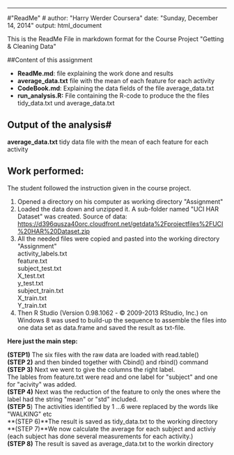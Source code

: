 ---
#"ReadMe" #
author: "Harry Werder Coursera"
date: "Sunday, December 14, 2014"
output: html_document  

This is the ReadMe File in markdown format for the Course Project "Getting & Cleaning Data"


##Content of this assignment

- **ReadMe.md**:          file explaining the work done and results
- **average_data.txt**    file with the mean of each feature for each activity
- **CodeBook.md**:        Explaining the data fields of the file average_data.txt
- **run_analysis.R:**    File containing the R-code to produce the the files tidy_data.txt und average_data.txt

## Output of the analysis#
**average_data.txt**    tidy data file with the mean of each feature for each activity

## Work performed:

The student followed the instruction given in the course project.

1. Opened a directory on his computer as working directory "Assignment"
2. Loaded the data down and unzipped it. A sub-folder named "UCI HAR Dataset" was created.
    Source of data: https://d396qusza40orc.cloudfront.net/getdata%2Fprojectfiles%2FUCI%20HAR%20Dataset.zip
3. All the needed files were copied and pasted into the working directory "Assignment"  
activity_labels.txt  
feature.txt  
subject_test.txt  
X_test.txt   
y_test.txt  
subject_train.txt  
X_train.txt  
Y_train.txt  
4. Then R Studio (Version 0.98.1062 - © 2009-2013 RStudio, Inc.) on Windows 8 was used to build-up the sequence to assemble the files into one data set as data.frame and saved the result as txt-file.

**Here just the main step:**

**(STEP1)** The six files with the raw data are loaded with read.table()   
**(STEP 2)** and then binded together with Cbind() and rbind() command   
**(STEP 3)** Next we went to give the columns the right label.  
The lables from feature.txt were read and one label for "subject" and one for "acivity" was added.   
**(STEP 4)** Next was the reduction of the feature to only the ones where the label had the string "mean" or "std" included.  
**(STEP 5**) The activities identified by 1 ...6 were replaced by the words like "WALKING" etc   
**(STEP 6)**The result is saved as tidy_data.txt to the working directory   
**(STEP 7)**We now calculate the average for each subject and activiy   
(each subject has done several measurements for each activity.)  
**(STEP 8)** The result is saved as average_data.txt to the workin directory

    

